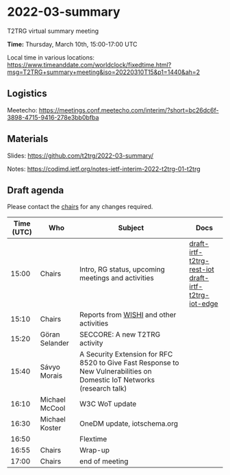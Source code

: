 # 2022-03-summary

T2TRG virtual summary meeting 

**Time:** Thursday, March 10th, 15:00-17:00 UTC

Local time in various locations: https://www.timeanddate.com/worldclock/fixedtime.html?msg=T2TRG+summary+meeting&iso=20220310T15&p1=1440&ah=2


## Logistics

Meetecho: https://meetings.conf.meetecho.com/interim/?short=bc26dc6f-3898-4715-9416-278e3bb0bfba

## Materials

Slides: <https://github.com/t2trg/2022-03-summary/>

Notes: <https://codimd.ietf.org/notes-ietf-interim-2022-t2trg-01-t2trg>

## Draft agenda

Please contact the [chairs][] for any changes required.

| Time (UTC) | Who                 | Subject                                            | Docs                                        |
|------------|---------------------|----------------------------------------------------|---------------------------------------------|
|      15:00 | Chairs              | Intro, RG status, upcoming meetings and activities | [draft-irtf-t2trg-rest-iot][restiot]<br> [draft-irtf-t2trg-iot-edge][iot-edge]  |
|      15:10 | Chairs              | Reports from [WISHI][] and other activities        |                                             |
|      15:20 | Göran Selander      | SECCORE: A new T2TRG activity                      |                                             |
|      15:40 | Sávyo Morais        | A Security Extension for RFC 8520 to Give Fast Response to New Vulnerabilities on Domestic IoT Networks (research talk)|
|      16:10 | Michael McCool      | W3C WoT update                                     |                                             |
|      16:30 | Michael Koster      | OneDM update, iotschema.org                        |                                             |
|      16:50 |                     | Flextime                                           |                                             |
|      16:55 | Chairs              | Wrap-up                                            |                                             |
|      17:00 | Chairs              | end of meeting                                     |                                             |



[WISHI]: https://github.com/t2trg/wishi/wiki/Agenda-items
[restiot]: https://tools.ietf.org/html/draft-irtf-t2trg-rest-iot
[chairs]: mailto:t2trg-chairs@irtf.org
[iot-edge]: https://datatracker.ietf.org/doc/html/draft-irtf-t2trg-iot-edge-04
[sec]: https://datatracker.ietf.org/doc/html/draft-irtf-t2trg-secure-bootstrapping-01
[idev]: https://datatracker.ietf.org/doc/html/draft-richardson-t2trg-idevid-considerations-03
